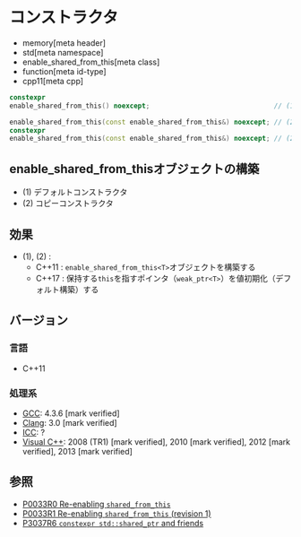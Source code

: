 # コンストラクタ
* memory[meta header]
* std[meta namespace]
* enable_shared_from_this[meta class]
* function[meta id-type]
* cpp11[meta cpp]

```cpp
constexpr
enable_shared_from_this() noexcept;                               // (1) C++11

enable_shared_from_this(const enable_shared_from_this&) noexcept; // (2) C++11
constexpr
enable_shared_from_this(const enable_shared_from_this&) noexcept; // (2) C++26
```

## enable_shared_from_thisオブジェクトの構築
- (1) デフォルトコンストラクタ
- (2) コピーコンストラクタ


## 効果
- (1), (2) : 
    - C++11 : `enable_shared_from_this<T>`オブジェクトを構築する
    - C++17 : 保持する`this`を指すポインタ（`weak_ptr<T>`）を値初期化（デフォルト構築）する

## バージョン
### 言語
- C++11

### 処理系
- [GCC](/implementation.md#gcc): 4.3.6 [mark verified]
- [Clang](/implementation.md#clang): 3.0 [mark verified]
- [ICC](/implementation.md#icc): ?
- [Visual C++](/implementation.md#visual_cpp): 2008 (TR1) [mark verified], 2010 [mark verified], 2012 [mark verified], 2013 [mark verified]

## 参照
- [P0033R0 Re-enabling `shared_from_this`](http://www.open-std.org/jtc1/sc22/wg21/docs/papers/2015/p0033r0.html)
- [P0033R1 Re-enabling `shared_from_this` (revision 1)](http://www.open-std.org/jtc1/sc22/wg21/docs/papers/2016/p0033r1.html)
- [P3037R6 `constexpr std::shared_ptr` and friends](https://open-std.org/jtc1/sc22/wg21/docs/papers/2025/p3037r6.pdf)